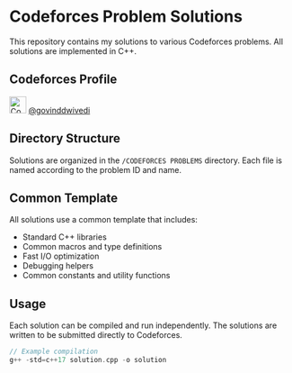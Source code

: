 # Codeforces Problem Solutions

This repository contains my solutions to various Codeforces problems. All solutions are implemented in C++.

## Codeforces Profile

<a href="https://codeforces.com/profile/govinddwivedi"><img src="https://art.npanuhin.me/SVG/Codeforces/Codeforces.svg" width="30" alt="Codeforces"></a> [@govinddwivedi](https://codeforces.com/profile/govinddwivedi)

## Directory Structure

Solutions are organized in the `/CODEFORCES PROBLEMS` directory. Each file is named according to the problem ID and name.


## Common Template

All solutions use a common template that includes:
- Standard C++ libraries
- Common macros and type definitions
- Fast I/O optimization
- Debugging helpers
- Common constants and utility functions

## Usage

Each solution can be compiled and run independently. The solutions are written to be submitted directly to Codeforces.

```cpp
// Example compilation
g++ -std=c++17 solution.cpp -o solution